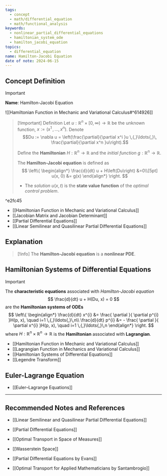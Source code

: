 ```yaml
---
tags:
  - concept
  - math/differential_equation
  - math/functional_analysis
keywords:
  - nonlinear_partial_differential_equations
  - hamiltonian_system_ode
  - hamilton_jacobi_equation
topics:
  - differential_equation
name: Hamilton-Jacobi Equation
date of note: 2024-06-15
---
```


## Concept Definition

>[!important]
>**Name**: Hamilton-Jacobi Equation

![[Hamiltonian Function in Mechanic and Variational Calculus#^614926]]

>[!important] Definition
>Let $u: \mathbb{R}^n \times [0, \infty) \to \mathbb{R}$ be the unknown function, $x := (x^1 \,{,}\ldots{,}\,x^n)$. Denote $$Du := \nabla u  = \left(\frac{\partial}{\partial x^i }u \,{,}\ldots{,}\, \frac{\partial}{\partial x^n }u\right).$$
>
>Define the **Hamiltonian** $H: \mathbb{R}^n \to \mathbb{R}$ and the *initial function* $g: \mathbb{R}^n \to \mathbb{R}$.
>
>The **Hamilton-Jacobi equation**  is defined as 
>$$
>\left\{
>\begin{align*}
> \frac{d}{dt} u + H\left(Du\right) &=0\\[5pt]
>  u(x,  0) &= g(x)
>\end{align*}
>\right.
>$$
>- The *solution* $u(x, t)$ is the **state value function** of the *optimal control problem*.

^e2fc45


- [[Hamiltonian Function in Mechanic and Variational Calculus]]
- [[Jacobian Matrix and Jacobian Determinant]]
- [[Partial Differential Equations]]
- [[Linear Semilinear and Quasilinear Partial Differential Equations]]


## Explanation

>[!info]
>The **Hamilton-Jacobi equation** is a **nonlinear PDE**.


## Hamiltonian Systems of Differential Equations

>[!important]
>The **characteristic equations** associated with *Hamilton-Jacobi equation* 
>$$
>\frac{d}{dt} u + H(Du, x) = 0
>$$
>are the **Hamiltonian systems of ODEs**
>$$
>\left\{
>\begin{align*}
> \frac{d}{dt} x^{i} &= \frac{ \partial  }{ \partial p^{i} }H(p, x), \quad i=1 \,{,}\ldots{,}\,n\\
>  \frac{d}{dt} p^{i} &= - \frac{ \partial  }{ \partial x^{i} }H(p, x), \quad i=1 \,{,}\ldots{,}\,n
>\end{align*}
>\right.
>$$
>where $H: \mathbb{R}^n \times \mathbb{R}^n \to \mathbb{R}$ is the **Hamiltonian** associated with **Lagrangian**.

- [[Hamiltonian Function in Mechanic and Variational Calculus]]
- [[Lagrangian Function in Mechanics and Variational Calculus]]
- [[Hamiltonian Systems of Differential Equations]]
- [[Legendre Transform]]


## Euler-Lagrange Equation

- [[Euler–Lagrange Equations]]




-----------
##  Recommended Notes and References


- [[Linear Semilinear and Quasilinear Partial Differential Equations]]
- [[Partial Differential Equations]]




- [[Optimal Transport in Space of Measures]]
- [[Wasserstein Space]]

- [[Partial Differential Equations by Evans]]
- [[Optimal Transport for Applied Mathematicians by Santambrogio]]